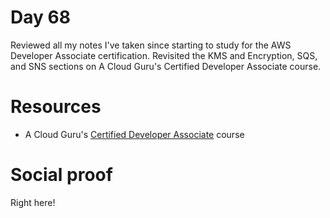 # Day 68

Reviewed all my notes I've taken since starting to study for the AWS Developer Associate certification. Revisited the KMS and Encryption, SQS, and SNS sections on A Cloud Guru's Certified Developer Associate course.

# Resources

- A Cloud Guru's [Certified Developer Associate](https://acloud.guru/learn/aws-certified-developer-associate) course

# Social proof

Right here!
